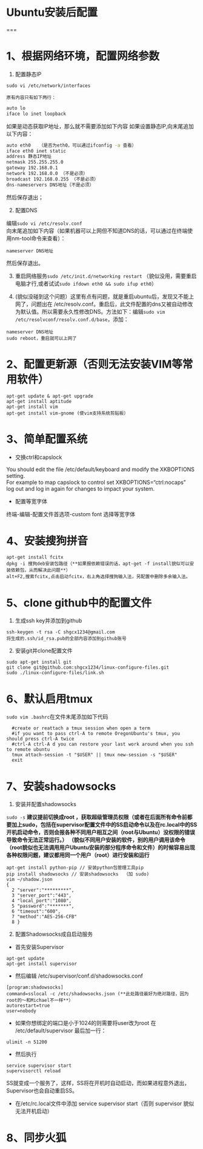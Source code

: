 # Ubuntu安装后配置
===
# 1、根据网络环境，配置网络参数

1) 配置静态IP

`sudo vi /etc/network/interfaces`

	原有内容只有如下两行：
```bash
auto lo
iface lo inet loopback
```
如果是动态获取IP地址，那么就不需要添加如下内容
如果设置静态IP,向末尾追加以下内容：
```bash
auto eth0   （是否为eth0，可以通过ifconfig -a 查看）
iface eth0 inet static
address 静态IP地址
netmask 255.255.255.0
gateway 192.168.0.1 
network 192.168.0.0 （不是必须） 
broadcast 192.168.0.255 （不是必须）
dns-nameservers DNS地址（不是必须）
```
然后保存退出；

2) 配置DNS

编辑`sudo vi /etc/resolv.conf`  
向末尾追加如下内容（如果机器可以上网但不知道DNS的话，可以通过在终端使用nm-tool命令来查看）：
```
nameserver DNS地址
```
然后保存退出。

3) 重启网络服务`sudo /etc/init.d/networking restart` （貌似没用，需要重启电脑才行,或者试试`sudo ifdown eth0 && sudo ifup eth0`）

4) (貌似没碰到这个问题）这里有点有问题，就是重启ubuntu后，发现又不能上网了，问题出在 /etc/resolv.conf。重启后，此文件配置的dns又被自动修改为默认值。所以需要永久性修改DNS。方法如下：编辑`sudo vim /etc/resolvconf/resolv.conf.d/base`，添加：
```
nameserver DNS地址
sudo reboot，重启就可以上网了
```

# 2、配置更新源（否则无法安装VIM等常用软件）
```
apt-get update & apt-get upgrade
apt-get install aptitude
apt-get install vim
apt-get install vim-gnome (使vim支持系统剪贴板）
```

# 3、简单配置系统
* 交换ctrl和capslock

You should edit the file /etc/default/keyboard and modify the XKBOPTIONS setting.  
For example to map capslock to control set XKBOPTIONS=“ctrl:nocaps”  
log out and log in again for changes to impact your system.
* 配置等宽字体

终端-编辑-配置文件首选项-custom font 选择等宽字体

# 4、安装搜狗拼音
```
apt-get install fcitx
dpkg -i 搜狗deb安装包路径（**如果报依赖错误的话，apt-get -f install貌似可以安装依赖包，从而解决此问题**）
alt+F2,搜索fcitx,点击启动fcitx，右上角选择搜狗输入法，另配置中删除多余输入法。
```

# 5、clone github中的配置文件
1) 生成ssh key并添加到github
```
ssh-keygen -t rsa -C shgcx1234@gmail.com
将生成的.ssh/id_rsa.pub的全部内容添加到github账号
```

2) 安装git并clone配置文件
```
sudo apt-get install git
git clone git@github.com:shgcx1234/linux-configure-files.git
sudo ./linux-configure-files/link.sh
```

# 6、默认启用tmux
`sudo vim .bashrc`在文件末尾添加如下代码
```
  #create or reattach a tmux session when open a term
  #if you want to pass ctrl-A to remote OregonUbuntu's tmux, you should press ctrl-A twice
  #ctrl-A ctrl-A d you can restore your last work around when you ssh to remote ubuntu
  tmux attach-session -t "$USER" || tmux new-session -s "$USER"
  exit
```

# 7、安装shadowsocks
1) 安装并配置shadowsocks

`sudo -s` **建议提前切换成root ，获取超级管理员权限（或者在后面所有命令前都要加上sudo，包括在supervisor配置文件中的SS启动命令以及在rc.local中的SS开机启动命令，否则会报各种不同用户相互之间（root与Ubuntu）没权限的错误导致命令无法正常运行。）
（貌似不同用户安装的软件，别的用户调用该命令（root貌似也无法调用用户Ubuntu安装的部分程序命令和文件）的时候容易出现各种权限问题，建议都用同一个用户（root）进行安装和运行**
```
apt-get install python-pip // 安装python包管理工具pip
pip install shadowsocks // 安装shadowsocks  （加 sudo)
vim ~/shadow.json
{
  2 "server":"*********",
  3 "server_port":"443",
  4 "local_port":"1080",
  5 "password":"*******",
  6 "timeout":"600",
  7 "method":"AES-256-CFB"
  8 }
```
2) 配置Shadowsocks成自启动服务
* 首先安装Supervisor
```
apt-get update
apt-get install supervisor
```
* 然后编辑 /etc/supervisor/conf.d/shadowsocks.conf
```
[program:shadowsocks]
command=sslocal -c /etc/shadowsocks.json (**此处路径最好为绝对路径，因为root的～和Michael不一样**）
autorestart=true
user=nobody
```
* 如果你想绑定的端口是小于1024的则需要将user改为root
在 /etc/default/supervisor 最后加一行：
```
ulimit -n 51200
```
* 然后执行
```
service supervisor start
supervisorctl reload
```
SS就变成一个服务了，这样，SS将在开机时自动启动，而如果进程意外退出，Supervisor也会自动重启SS。
* 在/etc/rc.local文件中添加 service supervisor start（否则 supervisor 貌似无法开机启动）

# 8、同步火狐



